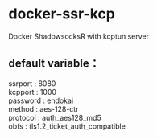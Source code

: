 # docker-ssr-kcp
Docker ShadowsocksR with kcptun server
## default variable：
ssrport : 8080 <br>
kcpport : 1000 <br>
password : endokai <br>
method : aes-128-ctr <br>
protocol : auth_aes128_md5 <br>
obfs : tls1.2_ticket_auth_compatible <br>
